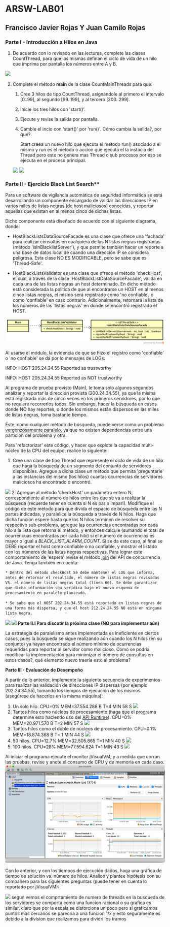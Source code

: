 # ARSW-LAB01
## Francisco Javier Rojas Y Juan Camilo Rojas

### Parte I - Introducción a Hilos en Java

1. De acuerdo con lo revisado en las lecturas, complete las clases CountThread, para que las mismas definan el ciclo 
de vida de un hilo que imprima por pantalla los números entre A y B.

![](https://cdn.discordapp.com/attachments/831560691252068372/1007049070801604749/unknown.png)

2. Complete el método __main__ de la clase CountMainThreads para que:
    1. Cree 3 hilos de tipo CountThread, asignándole al primero el intervalo [0..99], al segundo [99..199], y al tercero [200..299].
    2. Inicie los tres hilos con 'start()'.
    3. Ejecute y revise la salida por pantalla.
    4. Cambie el incio con 'start()' por 'run()'. Cómo cambia la salida?, por qué?.
       
       Start creea un nuevo hilo que ejecuta el metodo run() asociado a el mismo y run es el metodo o accion que ejecuta 
       el la instacia del Thread pero este no genera mas Thread o sub procesos por eso se ejecuta en el proceso principal.
   
    ![](https://cdn.discordapp.com/attachments/831560691252068372/1007049704481226852/unknown.png)
    ![](https://cdn.discordapp.com/attachments/831560691252068372/1007049777957064714/unknown.png)


### Parte II - Ejercicio Black List Search**


Para un software de vigilancia automática de seguridad informática se está desarrollando un componente encargado de validar las direcciones IP en varios miles de listas negras (de host maliciosos) conocidas, y reportar aquellas que existan en al menos cinco de dichas listas.

Dicho componente está diseñado de acuerdo con el siguiente diagrama, donde:

- HostBlackListsDataSourceFacade es una clase que ofrece una 'fachada' para realizar consultas en cualquiera de las N listas negras registradas (método 'isInBlacklistServer'), y que permite también hacer un reporte a una base de datos local de cuando una dirección IP se considera peligrosa. Esta clase NO ES MODIFICABLE, pero se sabe que es 'Thread-Safe'.

- HostBlackListsValidator es una clase que ofrece el método 'checkHost', el cual, a través de la clase 'HostBlackListDataSourceFacade', valida en cada una de las listas negras un host determinado. En dicho método está considerada la política de que al encontrarse un HOST en al menos cinco listas negras, el mismo será registrado como 'no confiable', o como 'confiable' en caso contrario. Adicionalmente, retornará la lista de los números de las 'listas negras' en donde se encontró registrado el HOST.

![](img/Model.png)

Al usarse el módulo, la evidencia de que se hizo el registro como 'confiable' o 'no confiable' se dá por lo mensajes de LOGs:

INFO: HOST 205.24.34.55 Reported as trustworthy

INFO: HOST 205.24.34.55 Reported as NOT trustworthy


Al programa de prueba provisto (Main), le toma sólo algunos segundos análizar y reportar la dirección provista (200.24.34.55), ya que la misma está registrada más de cinco veces en los primeros servidores, por lo que no requiere recorrerlos todos. Sin embargo, hacer la búsqueda en casos donde NO hay reportes, o donde los mismos están dispersos en las miles de listas negras, toma bastante tiempo.

Éste, como cualquier método de búsqueda, puede verse como un problema [vergonzosamente paralelo](https://en.wikipedia.org/wiki/Embarrassingly_parallel), ya que no existen dependencias entre una partición del problema y otra.

Para 'refactorizar' este código, y hacer que explote la capacidad multi-núcleo de la CPU del equipo, realice lo siguiente:

1. Cree una clase de tipo Thread que represente el ciclo de vida de un hilo que haga la búsqueda de un segmento del conjunto de servidores disponibles. Agregue a dicha clase un método que permita 'preguntarle' a las instancias del mismo (los hilos) cuantas ocurrencias de servidores maliciosos ha encontrado o encontró.

![](https://cdn.discordapp.com/attachments/831560691252068372/1007131862168260618/unknown.png)
2. Agregue al método 'checkHost' un parámetro entero N, correspondiente al número de hilos entre los que se va a realizar la búsqueda (recuerde tener en cuenta si N es par o impar!). Modifique el código de este método para que divida el espacio de búsqueda entre las N partes indicadas, y paralelice la búsqueda a través de N hilos. Haga que dicha función espere hasta que los N hilos terminen de resolver su respectivo sub-problema, agregue las ocurrencias encontradas por cada hilo a la lista que retorna el método, y entonces calcule (sumando el total de ocurrencuas encontradas por cada hilo) si el número de ocurrencias es mayor o igual a _BLACK_LIST_ALARM_COUNT_. Si se da este caso, al final se DEBE reportar el host como confiable o no confiable, y mostrar el listado con los números de las listas negras respectivas. Para lograr este comportamiento de 'espera' revise el método [join](https://docs.oracle.com/javase/tutorial/essential/concurrency/join.html) del API de concurrencia de Java. Tenga también en cuenta:

    * Dentro del método checkHost Se debe mantener el LOG que informa, antes de retornar el resultado, el número de listas negras revisadas VS. el número de listas negras total (línea 60). Se debe garantizar que dicha información sea verídica bajo el nuevo esquema de procesamiento en paralelo planteado.

    * Se sabe que el HOST 202.24.34.55 está reportado en listas negras de una forma más dispersa, y que el host 212.24.24.55 NO está en ninguna lista negra.

![](https://cdn.discordapp.com/attachments/831560691252068372/1007128611024818226/unknown.png)
![](https://cdn.discordapp.com/attachments/831560691252068372/1007132128913391696/unknown.png)
**Parte II.I Para discutir la próxima clase (NO para implementar aún)**

La estrategia de paralelismo antes implementada es ineficiente en ciertos casos, pues la búsqueda se sigue realizando aún cuando los N hilos (en su conjunto) ya hayan encontrado el número mínimo de ocurrencias requeridas para reportar al servidor como malicioso. Cómo se podría modificar la implementación para minimizar el número de consultas en estos casos?, qué elemento nuevo traería esto al problema?

**Parte III - Evaluación de Desempeño**

A partir de lo anterior, implemente la siguiente secuencia de experimentos para realizar las validación de direcciones IP dispersas (por ejemplo 202.24.34.55), tomando los tiempos de ejecución de los mismos (asegúrese de hacerlos en la misma máquina):

1. Un solo hilo.
   CPU=0% MEM=37.554.288 B T=4 MIN 58 S
   ![](https://cdn.discordapp.com/attachments/831560691252068372/1007105575391330324/unknown.png)
2. Tantos hilos como núcleos de procesamiento (haga que el programa determine esto haciendo uso del [API Runtime](https://docs.oracle.com/javase/7/docs/api/java/lang/Runtime.html)).
   CPU=0% MEM=20.971.570 B T=2 MIN 57 S
   ![](https://cdn.discordapp.com/attachments/831560691252068372/1007107996247130172/unknown.png)
3. Tantos hilos como el doble de núcleos de procesamiento.
   CPU=0.1% MEM=18.874.368 B T= 1 MIN 44 S
   ![](https://cdn.discordapp.com/attachments/831560691252068372/1007108735883296860/unknown.png)
4. 50 hilos.
   CPU=12.7% MEM=32.505.865 T=1 MIN 40 S
   ![](https://cdn.discordapp.com/attachments/831560691252068372/1007113732750573568/unknown.png)
5. 100 hilos.
   CPU=28% MEM=77.594.624 T=1 MIN 43 S
   ![](https://cdn.discordapp.com/attachments/831560691252068372/1007116172782747749/unknown.png)

Al iniciar el programa ejecute el monitor jVisualVM, y a medida que corran las pruebas, revise y anote el consumo de CPU y de memoria en cada caso. ![](img/jvisualvm.png)

Con lo anterior, y con los tiempos de ejecución dados, haga una gráfica de tiempo de solución vs. número de hilos. Analice y plantee hipótesis con su compañero para las siguientes preguntas (puede tener en cuenta lo reportado por jVisualVM):

![](https://cdn.discordapp.com/attachments/831560691252068372/1007125687787868190/unknown.png)
segun vemos el comprtamiento de numero de threads en la busqueda de los servidores se comporta como una funcion racional o su grafica es similar.
claro que por la escala se distorciona un poco pero si graficamos puntos mas cercanos se parecria a una funcion 1/x y esto 
seguramente es debido a la division que realizamos para dividri los tramos